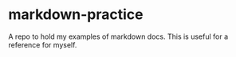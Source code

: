 # markdown-practice
A repo to hold my examples of markdown docs. This is useful for a reference for myself.
